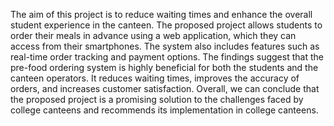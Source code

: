 The aim of this project is to reduce waiting times and enhance the overall student experience in the canteen. The proposed project allows students to order their meals in advance using a web application, which they can access from their smartphones. The system also includes features such as real-time order tracking and payment options. The findings suggest that the pre-food ordering system is highly beneficial for both the students and the canteen operators. It reduces waiting times, improves the accuracy of orders, and increases customer satisfaction. Overall, we can conclude that the proposed project is a promising solution to the challenges faced by college canteens and recommends its implementation in college canteens.
